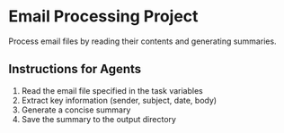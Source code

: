 # Email Processing Project

Process email files by reading their contents and generating summaries.

## Instructions for Agents

1. Read the email file specified in the task variables
2. Extract key information (sender, subject, date, body)
3. Generate a concise summary
4. Save the summary to the output directory